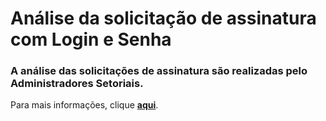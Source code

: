 # Análise da solicitação de assinatura com Login e Senha

### A análise das solicitações de assinatura são realizadas pelo Administradores Setoriais.&#x20;

Para mais informações, clique [**aqui**](https://orientacoes.sigconsaida.mg.gov.br/administracao-de-usuarios/analise-solicitacao-assinatura-login-senha).&#x20;
